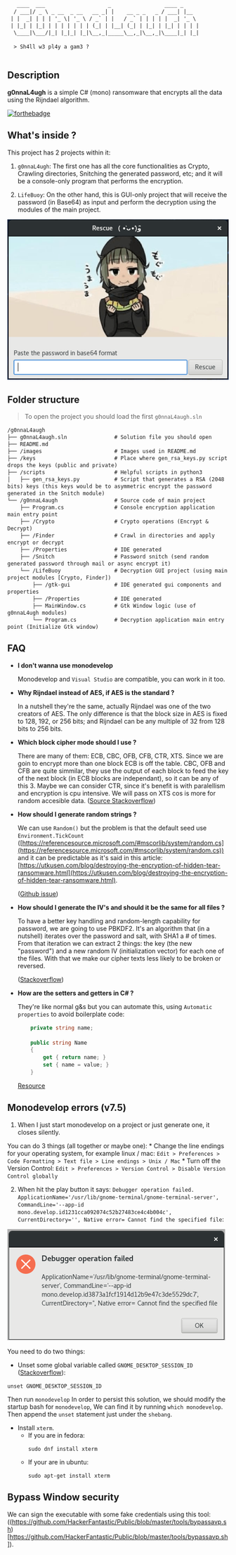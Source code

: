 
```
   ____  ___                    _                 ____ _     
  / ___|/ _ \ _ __  _ __   __ _| |    __ _ _   _ / ___| |__  
 | |  _| | | | '_ \| '_ \ / _` | |   / _` | | | | |  _| '_ \ 
 | |_| | |_| | | | | | | | (_| | |__| (_| | |_| | |_| | | | |
  \____|\___/|_| |_|_| |_|\__,_|_____\__,_|\__,_|\____|_| |_|

  > Sh4ll w3 pl4y a gam3 ?
                                                             
```
## Description
**g0nnaL4ugh** is a simple C# (mono) ransomware that encrypts all the data using the Rijndael algorithm.

[![forthebadge](https://forthebadge.com/images/badges/oooo-kill-em.svg)](https://forthebadge.com)

## What's inside ?

This project has 2 projects within it:

1. `g0nnaL4ugh`: The first one has all the core functionalities as Crypto, Crawling directories,
Snitching the generated password, etc; and it will be a console-only program 
that performs the encryption.

2. `LifeBuoy`: On the other hand, this is GUI-only project
that will receive the password (in Base64) as input and perform the decryption using the
modules of the main project.

![Cannot Run](images/LifeBuoy.png?raw=true)

## Folder structure

> To open the project you should load the first `g0nnaL4augh.sln`

    /g0nnaL4augh
    ├── g0nnaL4augh.sln               # Solution file you should open
    ├── README.md
    ├── /images                       # Images used in README.md
    ├── /keys                         # Place where gen_rsa_keys.py script drops the keys (public and private)
    ├── /scripts                      # Helpful scripts in python3
    │   ├── gen_rsa_keys.py           # Script that generates a RSA (2048 bits) keys (this keys would be to asymmetric encrypt the password generated in the Snitch module)
    └── /g0nnaL4augh                  # Source code of main project
        ├── Program.cs                # Console encryption application main entry point
        ├── /Crypto                   # Crypto operations (Encrypt & Decrypt)
        ├── /Finder                   # Crawl in directories and apply encrypt or decrypt
        ├── /Properties               # IDE generated
        ├── /Snitch                   # Password snitch (send random generated password through mail or async encrypt it)
        └── /LifeBuoy                 # Decryption GUI project (using main project modules [Crypto, Finder])
            ├── /gtk-gui              # IDE generated gui components and properties
            ├── /Properties           # IDE generated
            ├── MainWindow.cs         # Gtk Window logic (use of g0nnaL4ugh modules)
            └── Program.cs            # Decryption application main entry point (Initialize Gtk window)


## FAQ
* **I don't wanna use monodevelop**

    Monodevelop and `Visual Studio` are compatible, you can work in it too.

* **Why Rijndael instead of AES, if AES is the standard ?**

    In a nutshell they're the same, actually Rijndael was one of the two
    creators of AES. The only difference is that the block size in AES is fixed
    to 128, 192, or 256 bits; and Rijndael can be any multiple of 32 from
    128 bits to 256 bits.

* **Which block cipher mode should I use ?**

    There are many of them: ECB, CBC, OFB, CFB, CTR, XTS.
    Since we are goin to encrypt more than one block ECB is off the table. 
    CBC, OFB and CFB are quite simmilar, they use the output of each block to
    feed the key of the next block (in ECB blocks are independant), so it can be
    any of this 3. Maybe we can consider CTR, since it's benefit is with
    paralellism and encryption is cpu intensive. We will pass on XTS cos is more
    for random accesible data. ([Source Stackoverflow](https://stackoverflow.com/a/1220869/3412989))

* **How should I generate random strings ?**

    We can use `Random()` but the problem is that the default seed use `Environment.TickCount` ([https://referencesource.microsoft.com/#mscorlib/system/random.cs](https://referencesource.microsoft.com/#mscorlib/system/random.cs)) and it can be predictable as it's said in this article: [https://utkusen.com/blog/destroying-the-encryption-of-hidden-tear-ransomware.html](https://utkusen.com/blog/destroying-the-encryption-of-hidden-tear-ransomware.html).

    ([Github issue](https://github.com/BlackMathIT/Ransomware/issues/2))

* **How should I generate the IV's and should it be the same for all files ?**

    To have a better key handling and random-length capability for password, we
    are going to use PBKDF2. It's an algorithm that (in a nutshell) iterates
    over the password and salt, with SHA1 a # of times. From that iteration we
    can extract 2 things: the key (the new "password") and a new random IV
    (initialization vector) for each one of the files. With that we make our 
    cipher texts less likely to be broken or reversed.

    ([Stackoverflow](https://stackoverflow.com/a/2790721))

* **How are the setters and getters in C# ?**

    They're like normal g&s but you can automate this, using `Automatic properties` to avoid boilerplate code:

    ```c#
        private string name;

        public string Name
        {
            get { return name; }
            set { name = value; }
        }
    ```
    [Resource](http://csharp.net-tutorials.com/csharp-3.0/automatic-properties/)

## Monodevelop errors (v7.5)

1. When I just start monodevelop on a project or just generate one, it closes silently.

You can do 3 things (all together or maybe one):
	* Change the line endings for your operating system, for example linux / mac: `Edit > Preferences > Code Formatting > Text file > Line endings > Unix / Mac`
	* Turn off the Version Control: `Edit > Preferences > Version Control > Disable Version Control globally`

2. When hit the play button it says: `Debugger operation failed. ApplicationName='/usr/lib/gnome-terminal/gnome-terminal-server', CommandLine='--app-id mono.develop.id1231cca092074c52b27483ce4c4b004c', CurrentDirectory='', Native error= Cannot find the specified file`:

![Cannot Run](images/cannot_run.png?raw=true)

You need to do two things:

* Unset some global variable called `GNOME_DESKTOP_SESSION_ID` ([Stackoverflow](https://stackoverflow.com/a/23233374)):
```
unset GNOME_DESKTOP_SESSION_ID
```
Then run `monodevelop`
In order to persist this solution, we should modify the startup bash for `monodevelop`, We can find it by running `which monodevelop`.
Then append the `unset` statement just under the `shebang`.

* Install `xterm`.
	* If you are in fedora:
		```
		sudo dnf install xterm
		```
	* If your are in ubuntu:
		```
		sudo apt-get install xterm
		```


## Bypass Window security

We can sign the executable with some fake credentials using this tool: ((https://github.com/HackerFantastic/Public/blob/master/tools/bypassavp.sh)[https://github.com/HackerFantastic/Public/blob/master/tools/bypassavp.sh]).
